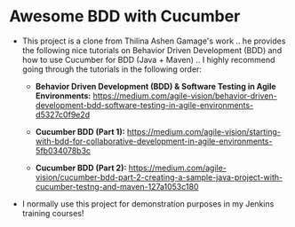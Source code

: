 # Awesome BDD with Cucumber


* This project is a clone from Thilina Ashen Gamage's work .. he provides the following nice tutorials on Behavior Driven Development (BDD) and how to use Cucumber for BDD (Java + Maven) .. I highly recommend going through the tutorials in the following order:
    * **Behavior Driven Development (BDD) & Software Testing in Agile Environments:** https://medium.com/agile-vision/behavior-driven-development-bdd-software-testing-in-agile-environments-d5327c0f9e2d

    * **Cucumber BDD (Part 1):** https://medium.com/agile-vision/starting-with-bdd-for-collaborative-development-in-agile-environments-5fb034078b3c

    * **Cucumber BDD (Part 2):** https://medium.com/agile-vision/cucumber-bdd-part-2-creating-a-sample-java-project-with-cucumber-testng-and-maven-127a1053c180

* I normally use this project for demonstration purposes in my Jenkins training courses!